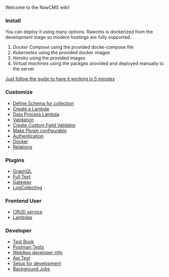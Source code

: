Welcome to the RawCMS wiki!

### Install


You can deploy it using many options. Rawcms is dockerized from the development stage so modern hostings are fully supported.

1. *Docker Compose* using the provided docke-compose file 
2. *Kubernetes* using the provided docker images
3. *Heroku* using the provided images
4. *Virtual machines* using the packges provided and deployed manually to the server

[Just follow the guide to have it working in 5 minutes](Deploy)

### Customize

- [Define Schema for collection](Data-Schema)
- [Create a Lambda](Define-net-lambda)
- [Data Process Lambda](Data-process-Lambda)
- [Validation](Custom-Validation)
- [Create Custom Field Validator](Custom-Field-Validation)
- [Make Plugin configurable](Configurable-Plugins)
- [Authentication](Authentication)
- [Docker](Docker)
- [Relations](Relation)

### Plugins

- [GraphQL](GraphQL)
- [Full Text](FullText)
- [Gateway](Gateway-Plugin)
- [LogCollecting](LogCollecting)

### Frontend User

- [CRUD service](Dynamic-Crud-Controller)
- [Lambdas](Dynamic-Lambda-Controller)

### Developer

- [Test Book](TestBook)
- [Postman Tests](RawCMS.postman_collection.json)
- [WebApp developer info](WebApp-Dev-Home)
- [Api Test](APITest)
- [Setup for development](Setup-Dev)
- [Background Jobs](BackgroundJobs)
